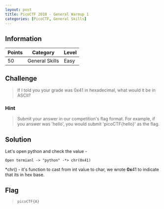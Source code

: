 ```yaml
---
layout: post
title: PicoCTF 2018 - General Warmup 1
categories: [PicoCTF, General Skills]
---
```


## Information

| Points |Category  | Level|
|--|--|--|
| 50 | General Skills |Easy |

## Challenge

> If I told you your grade was 0x41 in hexadecimal, what would it be in ASCII?

### Hint

> Submit your answer in our competition's flag format. For example, if you answer was 'hello', you would submit 'picoCTF{hello}' as the flag.

## Solution

Let's open python and check the value - 

    Open termianl -> "python" -*> chr(0x41)

*chr() - it's function to cast from int value to char,
we wrote **0x**41 to indicate that its in hex base.

## Flag
> `picoCTF{A}`


